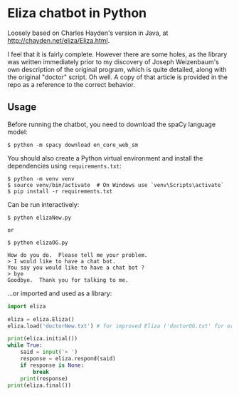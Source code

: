 # Eliza chatbot in Python

Loosely based on Charles Hayden's version in Java, at http://chayden.net/eliza/Eliza.html.

I feel that it is fairly complete. However there are some holes, as the library was written immediately prior to my discovery of Joseph Weizenbaum's own description of the original program, which is quite detailed, along with the original "doctor" script. Oh well. A copy of that article is provided in the repo as a reference to the correct behavior.

## Usage

Before running the chatbot, you need to download the spaCy language model:

```
$ python -m spacy download en_core_web_sm
```

You should also create a Python virtual environment and install the dependencies using `requirements.txt`:

```
$ python -m venv venv
$ source venv/bin/activate  # On Windows use `venv\Scripts\activate`
$ pip install -r requirements.txt
```

Can be run interactively:

```
$ python elizaNew.py

or

$ python elizaOG.py

How do you do.  Please tell me your problem.
> I would like to have a chat bot.
You say you would like to have a chat bot ?
> bye
Goodbye.  Thank you for talking to me.
```

...or imported and used as a library:

```python
import eliza

eliza = eliza.Eliza()
eliza.load('doctorNew.txt') # for improved Eliza ('doctorOG.txt' for original)

print(eliza.initial())
while True:
    said = input('> ')
    response = eliza.respond(said)
    if response is None:
        break
    print(response)
print(eliza.final())
```
